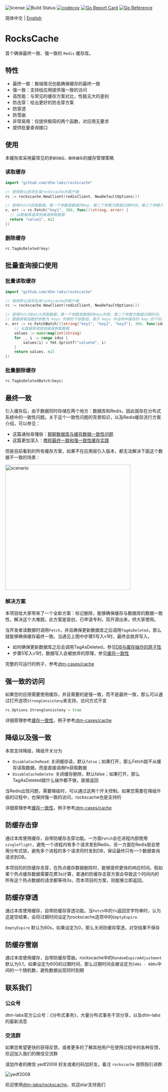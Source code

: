 ![license](https://img.shields.io/github/license/dtm-labs/rockscache)
![Build Status](https://github.com/dtm-labs/rockscache/actions/workflows/tests.yml/badge.svg?branch=main)
[![codecov](https://codecov.io/gh/dtm-labs/rockscache/branch/main/graph/badge.svg?token=UKKEYQLP3F)](https://codecov.io/gh/dtm-labs/rockscache)
[![Go Report Card](https://goreportcard.com/badge/github.com/dtm-labs/rockscache)](https://goreportcard.com/report/github.com/dtm-labs/rockscache)
[![Go Reference](https://pkg.go.dev/badge/github.com/dtm-labs/rockscache.svg)](https://pkg.go.dev/github.com/dtm-labs/rockscache)

简体中文 | [English](https://github.com/dtm-labs/rockscache/blob/main/helper/README-en.md)

# RocksCache
首个确保最终一致、强一致的 `Redis` 缓存库。

## 特性
- 最终一致：极端情况也能确保缓存的最终一致
- 强一致：支持给应用提供强一致的访问
- 高性能：与常见的缓存方案对比，性能无大的差别
- 防击穿：给出更好的防击穿方案
- 防穿透
- 防雪崩
- 非常易用：仅提供极简的两个函数，对应用无要求
- 提供批量查询接口

## 使用
本缓存库采用最常见的`更新DB后，删除缓存`的缓存管理策略

### 读取缓存
``` Go
import "github.com/dtm-labs/rockscache"

// 使用默认选项生成rockscache的客户端
rc := rockscache.NewClient(redisClient, NewDefaultOptions())

// 使用Fetch获取数据，第一个参数是数据的key，第二个参数为数据过期时间，第三个参数为缓存不存在时，数据获取函数
v, err := rc.Fetch("key1", 300, func()(string, error) {
  // 从数据库或其他渠道获取数据
  return "value1", nil
})
```

### 删除缓存
``` Go
rc.TagAsDeleted(key)
```

## 批量查询接口使用

### 批量读取缓存
``` Go
import "github.com/dtm-labs/rockscache"

// 使用默认选项生成rockscache的客户端
rc := rockscache.NewClient(redisClient, NewDefaultOptions())

// 使用FetchBatch获取数据，第一个参数是数据的keys列表，第二个参数为数据过期时间，第三个参数为缓存不存在时，数据获取函数
// 数据获取函数的参数为 keys 列表的下标数组，表示 keys 中没命中缓存的 key 的下标，通过这些下标可以构造批量查询条件；返回值是以下标为 key，字符串为值的 map
v, err := rc.FetchBatch([]string{"key1", "key2", "key3"}, 300, func(idxs []int) (map[int]string, error) {
    // 从数据库或其他渠道获取数据
    values := make(map[int]string)
    for _, i := range idxs {
        values[i] = fmt.Sprintf("value%d", i)
    }
    return values, nil
})
```

### 批量删除缓存
``` Go
rc.TagAsDeletedBatch(keys)
```

## 最终一致
引入缓存后，由于数据同时存储在两个地方：数据库和Redis，因此就存在分布式系统中的一致性问题。关于这个一致性问题的背景知识，以及Redis缓存流行方案介绍，可以参见：
- 这篇通俗易懂些：[聊聊数据库与缓存数据一致性问题](https://juejin.cn/post/6844903941646319623)
- 这篇更加深入：[携程最终一致和强一致性缓存实践](https://www.infoq.cn/article/hh4iouiijhwb4x46vxeo)

但是目前看到的所有缓存方案，如果不在应用层引入版本，都无法解决下面这个数据不一致的场景：

<img alt="scenario" src="https://pica.zhimg.com/80/v2-da95e008d2cd53d0e00e4a463e46b010_1440w.png" height=400 />

### 解决方案
本项目给大家带来了一个全新方案：标记删除，能够确保缓存与数据库的数据一致性，解决这个大难题。此方案是首创，已申请专利，现开源出来，供大家使用。

当开发者读数据时调用`Fetch`，并且确保更新数据库之后调用`TagAsDeleted`，那么就能够确保缓存最终一致。当遇见上图中步骤5写入v1时，最终会放弃写入。
- 如何确保更新数据库之后会调用TagAsDeleted，参见[DB与缓存操作的原子性](https://dtm.pub/app/cache.html#atomic)
- 步骤5写入v1时，数据写入会被放弃的原理，参见[缓存一致性](https://dtm.pub/app/cache.html)

完整的可运行的例子，参考[dtm-cases/cache](https://github.com/dtm-labs/dtm-cases/tree/main/cache)

## 强一致的访问
如果您的应用需要使用缓存，并且需要的是强一致，而不是最终一致，那么可以通过打开选项`StrongConsisteny`来支持，访问方式不变
``` Go
rc.Options.StrongConsisteny = true
```

详细原理参考[缓存一致性](https://dtm.pub/app/cache.html)，例子参考[dtm-cases/cache](https://github.com/dtm-labs/dtm-cases/tree/main/cache)

## 降级以及强一致
本库支持降级，降级开关分为
- `DisableCacheRead`: 关闭缓存读，默认`false`；如果打开，那么Fetch就不从缓存读取数据，而是直接调用fn获取数据
- `DisableCacheDelete`: 关闭缓存删除，默认false；如果打开，那么TagAsDeleted就什么操作都不做，直接返回

当Redis出现问题，需要降级时，可以通过这两个开关控制。如果您需要在降级升级的过程中，也保持强一致的访问，rockscache也是支持的

详细原理参考[缓存一致性](https://dtm.pub/app/cache.html)，例子参考[dtm-cases/cache](https://github.com/dtm-labs/dtm-cases/tree/main/cache)

## 防缓存击穿
通过本库使用缓存，自带防缓存击穿功能。一方面`Fetch`会在进程内部使用`singleflight`，避免一个进程内有多个请求发到Redis，另一方面在Redis层会使用分布式锁，避免多个进程的多个请求同时发到DB，保证最终只有一个数据查询请求到DB。

本项目的的防缓存击穿，在热点缓存数据删除时，能够提供更快的响应时间。假如某个热点缓存数据需要花费3s计算，普通的防缓存击穿方案会导致这个时间内的所有这个热点数据的请求都等待3s，而本项目的方案，则能够立即返回。
## 防缓存穿透
通过本库使用缓存，自带防缓存穿透功能。当`Fetch`中的`fn`返回空字符串时，认为这是空结果，会将过期时间设定为rockscache选项中的`EmptyExpire`.

`EmptyExpire` 默认为60s，如果设定为0，那么关闭防缓存穿透，对空结果不保存

## 防缓存雪崩
通过本库使用缓存，自带防缓存雪崩。rockscache中的`RandomExpireAdjustment`默认为0.1，如果设定为600的过期时间，那么过期时间会被设定为`540s - 600s`中间的一个随机数，避免数据出现同时到期

## 联系我们
### 公众号
dtm-labs官方公众号：《分布式事务》，大量分布式事务干货分享，以及dtm-labs的最新消息
### 交流群
如果您希望更快的获得反馈，或者更多的了解其他用户在使用过程中的各种反馈，欢迎加入我们的微信交流群

请加作者的微信 yedf2008 好友或者扫码加好友，备注 `rockscache` 按照指引进群

![yedf2008](http://service.ivydad.com/cover/dubbingb6b5e2c0-2d2a-cd59-f7c5-c6b90aceb6f1.jpeg)

欢迎使用[dtm-labs/rockscache](https://github.com/dtm-labs/rockscache)，欢迎star支持我们
